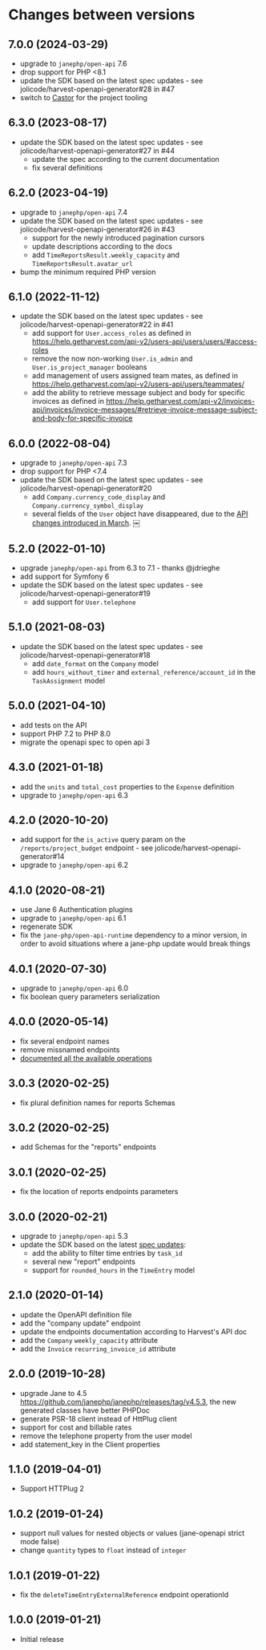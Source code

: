 # Changes between versions

## 7.0.0 (2024-03-29)

 * upgrade to `janephp/open-api` 7.6
 * drop support for PHP <8.1
 * update the SDK based on the latest spec updates - see jolicode/harvest-openapi-generator#28 in #47
 * switch to [Castor](https://castor.jolicode.com/) for the project tooling

## 6.3.0 (2023-08-17)

 * update the SDK based on the latest spec updates - see jolicode/harvest-openapi-generator#27 in #44
   * update the spec according to the current documentation
   * fix several definitions

## 6.2.0 (2023-04-19)

 * upgrade to `janephp/open-api` 7.4
 * update the SDK based on the latest spec updates - see jolicode/harvest-openapi-generator#26 in #43
   * support for the newly introduced pagination cursors
   * update descriptions according to the docs
   * add `TimeReportsResult.weekly_capacity` and `TimeReportsResult.avatar_url`
 * bump the minimum required PHP version

## 6.1.0 (2022-11-12)

 * update the SDK based on the latest spec updates - see jolicode/harvest-openapi-generator#22 in #41
   * add support for `User.access_roles` as defined in https://help.getharvest.com/api-v2/users-api/users/users/#access-roles
   * remove the now non-working `User.is_admin` and `User.is_project_manager` booleans
   * add management of users assigned team mates, as defined in https://help.getharvest.com/api-v2/users-api/users/teammates/
   * add the ability to retrieve message subject and body for specific invoices as defined in https://help.getharvest.com/api-v2/invoices-api/invoices/invoice-messages/#retrieve-invoice-message-subject-and-body-for-specific-invoice

## 6.0.0 (2022-08-04)

 * upgrade to `janephp/open-api` 7.3
 * drop support for PHP <7.4
 * update the SDK based on the latest spec updates - see jolicode/harvest-openapi-generator#20
   * add `Company.currency_code_display` and `Company.currency_symbol_display`
   * several fields of the `User` object have disappeared, due to the [API changes introduced in March](https://www.getharvest.com/blog/new-flexible-permissions#:~:text=The%20API%20has%20been%20update%20to%20align%20with%20the%20new%20permissions%20features.).
￼
## 5.2.0 (2022-01-10)

 * upgrade `janephp/open-api` from 6.3 to 7.1 - thanks @jdrieghe
 * add support for Symfony 6
 * update the SDK based on the latest spec updates - see jolicode/harvest-openapi-generator#19
   * add support for `User.telephone`

## 5.1.0 (2021-08-03)

 * update the SDK based on the latest spec updates - see jolicode/harvest-openapi-generator#18
   * add `date_format` on the `Company` model
   * add `hours_without_timer` and `external_reference/account_id` in the `TaskAssignment` model

## 5.0.0 (2021-04-10)

 * add tests on the API
 * support PHP 7.2 to PHP 8.0
 * migrate the openapi spec to open api 3

## 4.3.0 (2021-01-18)

 * add the `units` and `total_cost` properties to the `Expense` definition
 * upgrade to `janephp/open-api` 6.3

## 4.2.0 (2020-10-20)

 * add support for the `is_active` query param on the `/reports/project_budget` endpoint - see jolicode/harvest-openapi-generator#14
 * upgrade to `janephp/open-api` 6.2

## 4.1.0 (2020-08-21)

 * use Jane 6 Authentication plugins
 * upgrade to `janephp/open-api` 6.1
 * regenerate SDK
 * fix the `jane-php/open-api-runtime` dependency to a minor version, in order to avoid situations where a jane-php update would break things

## 4.0.1 (2020-07-30)

 * upgrade to `janephp/open-api` 6.0
 * fix boolean query parameters serialization

## 4.0.0 (2020-05-14)

 * fix several endpoint names
 * remove missnamed endpoints
 * [documented all the available operations](doc/index.md)

## 3.0.3 (2020-02-25)

 * fix plural definition names for reports Schemas

## 3.0.2 (2020-02-25)

 * add Schemas for the "reports" endpoints

## 3.0.1 (2020-02-25)

 * fix the location of reports endpoints parameters

## 3.0.0 (2020-02-21)

 * upgrade to `janephp/open-api` 5.3
 * update the SDK based on the latest [spec updates](https://github.com/jolicode/harvest-openapi-generator/pull/9):
   * add the ability to filter time entries by `task_id`
   * several new "report" endpoints
   * support for `rounded_hours` in the `TimeEntry` model

## 2.1.0 (2020-01-14)

 * update the OpenAPI definition file
 * add the "company update" endpoint
 * update the endpoints documentation according to Harvest's API doc
 * add the `Company` `weekly_capacity` attribute
 * add the `Invoice` `recurring_invoice_id` attribute

## 2.0.0 (2019-10-28)

 * upgrade Jane to 4.5 https://github.com/janephp/janephp/releases/tag/v4.5.3, the new generated classes have better PHPDoc​
 * generate PSR-18 client instead of HttPlug client
 * support for cost and billable rates
 * remove the telephone property from the user model
 * add statement_key in the Client properties

## 1.1.0 (2019-04-01)

 * Support HTTPlug 2

## 1.0.2 (2019-01-24)

 * support null values for nested objects or values (jane-openapi strict mode false)
 * change `quantity` types to `float` instead of `integer`

## 1.0.1 (2019-01-22)

 * fix the `deleteTimeEntryExternalReference` endpoint operationId

## 1.0.0 (2019-01-21)

 * Initial release
